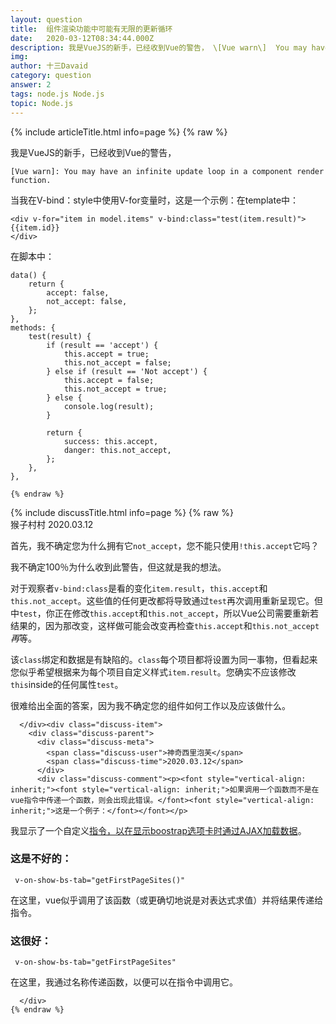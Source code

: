 ```yaml
---
layout: question
title:  组件渲染功能中可能有无限的更新循环
date:   2020-03-12T08:34:44.000Z
description: 我是VueJS的新手，已经收到Vue的警告， \[Vue warn\]  You may have an infinite update loop in ...
img: 
author: 十三Davaid
category: question
answer: 2
tags: node.js Node.js
topic: Node.js
---
```

<div class="article-root">
  <div class="article">
    {% include articleTitle.html info=page %}
    {% raw %}
    <div class="article-content"><p><font style="vertical-align: inherit;"><font style="vertical-align: inherit;">我是VueJS的新手，已经收到Vue的警告， </font></font></p>

<pre><code>[Vue warn]: You may have an infinite update loop in a component render function. 
</code></pre>

<p><font style="vertical-align: inherit;"><font style="vertical-align: inherit;">当我在V-bind：style中使用V-for变量时，这是一个示例：在template中： </font></font></p>

<pre><code>&lt;div v-for="item in model.items" v-bind:class="test(item.result)"&gt;<font></font>
{{item.id}}<font></font>
&lt;/div&gt;<font></font>
</code></pre>

<p><font style="vertical-align: inherit;"><font style="vertical-align: inherit;">在脚本中：</font></font></p>

<pre><code>data() {<font></font>
    return {<font></font>
        accept: false,<font></font>
        not_accept: false,<font></font>
    };<font></font>
},<font></font>
methods: {<font></font>
    test(result) {<font></font>
        if (result == 'accept') {<font></font>
            this.accept = true;<font></font>
            this.not_accept = false;<font></font>
        } else if (result == 'Not accept') {<font></font>
            this.accept = false;<font></font>
            this.not_accept = true;<font></font>
        } else {<font></font>
            console.log(result);<font></font>
        }<font></font>
<font></font>
        return {<font></font>
            success: this.accept,<font></font>
            danger: this.not_accept,<font></font>
        };<font></font>
    },<font></font>
},<font></font>
</code></pre></div>
    {% endraw %}
  </div>

  <div class="discuss-wrapper">
    {% include discussTitle.html info=page %}
    {% raw %}
    <div class="discuss-item">
        <div class="discuss-parent">
          <div class="discuss-meta">
            <span class="discuss-user">猴子村村</span>
            <span class="discuss-time">2020.03.12</span>
          </div>
          <div class="discuss-comment"><p><font style="vertical-align: inherit;"><font style="vertical-align: inherit;">首先，我不确定您为什么拥有它</font></font><code>not_accept</code><font style="vertical-align: inherit;"><font style="vertical-align: inherit;">，您不能只使用</font></font><code>!this.accept</code><font style="vertical-align: inherit;"><font style="vertical-align: inherit;">它吗？</font></font></p>

<p><font style="vertical-align: inherit;"><font style="vertical-align: inherit;">我不确定100％为什么收到此警告，但这就是我的想法。</font></font></p>

<p><font style="vertical-align: inherit;"><font style="vertical-align: inherit;">对于观察者</font></font><code>v-bind:class</code><font style="vertical-align: inherit;"><font style="vertical-align: inherit;">是看的变化</font></font><code>item.result</code><font style="vertical-align: inherit;"><font style="vertical-align: inherit;">，</font></font><code>this.accept</code><font style="vertical-align: inherit;"><font style="vertical-align: inherit;">和</font></font><code>this.not_accept</code><font style="vertical-align: inherit;"><font style="vertical-align: inherit;">。</font><font style="vertical-align: inherit;">这些值的任何更改都将导致通过</font></font><code>test</code><font style="vertical-align: inherit;"><font style="vertical-align: inherit;">再次</font><font style="vertical-align: inherit;">调用重新呈现它</font><font style="vertical-align: inherit;">。</font><font style="vertical-align: inherit;">但中</font></font><code>test</code><font style="vertical-align: inherit;"><font style="vertical-align: inherit;">，你正在修改</font></font><code>this.accept</code><font style="vertical-align: inherit;"><font style="vertical-align: inherit;">和</font></font><code>this.not_accept</code><font style="vertical-align: inherit;"><font style="vertical-align: inherit;">，所以Vue公司需要重新若结果的，因为那改变，这样做可能会改变再检查</font></font><code>this.accept</code><font style="vertical-align: inherit;"><font style="vertical-align: inherit;">和</font></font><code>this.not_accept</code> <em><font style="vertical-align: inherit;"><font style="vertical-align: inherit;">再</font></font></em><font style="vertical-align: inherit;"><font style="vertical-align: inherit;">等。</font></font></p>

<p><font style="vertical-align: inherit;"><font style="vertical-align: inherit;">该</font></font><code>class</code><font style="vertical-align: inherit;"><font style="vertical-align: inherit;">绑定和数据是有缺陷的。</font></font><code>class</code><font style="vertical-align: inherit;"><font style="vertical-align: inherit;">每个项目都将设置为同一事物，但看起来您似乎希望根据来为每个项目自定义样式</font></font><code>item.result</code><font style="vertical-align: inherit;"><font style="vertical-align: inherit;">。</font><font style="vertical-align: inherit;">您确实不应该修改</font></font><code>this</code><font style="vertical-align: inherit;"><font style="vertical-align: inherit;">inside的</font><font style="vertical-align: inherit;">任何属性</font></font><code>test</code><font style="vertical-align: inherit;"><font style="vertical-align: inherit;">。</font></font></p>

<p><font style="vertical-align: inherit;"><font style="vertical-align: inherit;">很难给出全面的答案，因为我不确定您的组件如何工作以及应该做什么。</font></font></p></div>
        </div>
        
      </div><div class="discuss-item">
        <div class="discuss-parent">
          <div class="discuss-meta">
            <span class="discuss-user">神奇西里泡芙</span>
            <span class="discuss-time">2020.03.12</span>
          </div>
          <div class="discuss-comment"><p><font style="vertical-align: inherit;"><font style="vertical-align: inherit;">如果调用一个函数而不是在vue指令中传递一个函数，则会出现此错误。</font><font style="vertical-align: inherit;">这是一个例子：</font></font></p>

<p><font style="vertical-align: inherit;"><font style="vertical-align: inherit;">我显示了一个自定义</font></font><a href="https://gist.github.com/jesslilly/e6ccf70736bc1a8ae9abe5afc212c1de" rel="nofollow noreferrer"><font style="vertical-align: inherit;"><font style="vertical-align: inherit;">指令，以在显示boostrap选项卡时通过AJAX加载数据</font></font></a><font style="vertical-align: inherit;"><font style="vertical-align: inherit;">。</font></font></p>

<h3><font style="vertical-align: inherit;"><font style="vertical-align: inherit;">这是不好的：</font></font></h3>

<pre><code> v-on-show-bs-tab="getFirstPageSites()"
</code></pre>

<p><font style="vertical-align: inherit;"><font style="vertical-align: inherit;">在这里，vue似乎调用了该​​函数（或更确切地说是对表达式求值）并将结果传递给指令。</font></font></p>

<h3><font style="vertical-align: inherit;"><font style="vertical-align: inherit;">这很好：</font></font></h3>

<pre><code> v-on-show-bs-tab="getFirstPageSites"
</code></pre>

<p><font style="vertical-align: inherit;"><font style="vertical-align: inherit;">在这里，我通过名称传递函数，以便可以在指令中调用它。</font></font></p></div>
        </div>
        
      </div>
    {% endraw %}
  </div>
<div>
